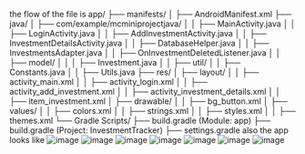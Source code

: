 the flow of the file is
app/
├── manifests/
│   ├── AndroidManifest.xml
├── java/
│   ├── com/example/mcminiprojectjava/
│   │   ├── MainActivity.java
│   │   ├── LoginActivity.java
│   │   ├── AddInvestmentActivity.java
│   │   ├── InvestmentDetailsActivity.java
│   │   ├── DatabaseHelper.java
│   │   ├── InvestmentsAdapter.java
│   │   ├── OnInvestmentDeletedListener.java
│   │   ├── model/
│   │   │   ├── Investment.java
│   │   ├── util/
│   │       ├── Constants.java
│   │       ├── Utils.java
├── res/
│   ├── layout/
│   │   ├── activity_main.xml
│   │   ├── activity_login.xml
│   │   ├── activity_add_investment.xml
│   │   ├── activity_investment_details.xml
│   │   ├── item_investment.xml
│   ├── drawable/
│   │   ├── bg_button.xml
│   ├── values/
│   │   ├── colors.xml
│   │   ├── strings.xml
│   │   ├── styles.xml
│   │   ├── themes.xml
└── Gradle Scripts/
    ├── build.gradle (Module: app)
    ├── build.gradle (Project: InvestmentTracker)
    ├── settings.gradle
also the app looks like
![image](https://github.com/user-attachments/assets/60a6b685-47b5-4f1f-afc5-5350d9f59031)
![image](https://github.com/user-attachments/assets/696e9fd0-3c4d-4818-96ca-6e1c9f1e2670)
![image](https://github.com/user-attachments/assets/20e4d0ab-4b7b-4bd0-9bed-2a22af472db5)
![image](https://github.com/user-attachments/assets/dc686c6c-dea4-42d0-810c-3d238ee39516)
![image](https://github.com/user-attachments/assets/75854df4-06e3-4c9a-a2cb-c11706d1944d)
![image](https://github.com/user-attachments/assets/07999b34-a7a3-4b0d-8b24-f3c367333f8a)
![image](https://github.com/user-attachments/assets/8a637622-ed71-4e81-a96c-eee5283a682e)









